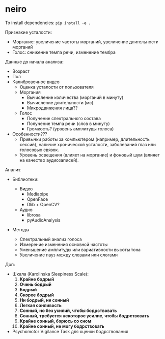 # neiro

To install dependencies: `pip install -e .`

Признакие усталости:
- Моргание: увеличение частоты морганий, увеличение длительности морганий 
- Голос: снижение темпа речи, изменение тембра

Данные до начала анализа: 
- Возраст
- Пол
- Калибровочное видео 
    - Оценка усталости от пользователя
    - Моргания
        - Вычисление количества (морганий в минуту)
        - Вычисление длительности (мс)
        - Микродвижения лица??
    - Голос
        - Получение спектрального состава 
        - Получение темпа речи (слов в минуту)
        - Громкость? (уровень амплитуды голоса)
- Особенности???
    - Привычки работы за компьютером (например, длительность сессий), наличие хронической усталости, заболеваний глаз или голосовых связок.
    - Уровень освещения (влияет на моргание) и фоновый шум (влияет на качество аудиозаписей).

Анализ:
- Библиотеки:
    - Видео
        - Mediapipe
        - OpenFace
        - Dlib + OpenCV?
    - Аудио
        - librosa
        - pyAudioAnalysis
      
- Методы
    - Спектральный анализ голоса
    - Измерение изменения основной частоты
    - Уменьшение амплитуды или вариативности высоты тона
    - Увеличение пауз между словами или слогами

Доп:
- Шкала (Karolinska Sleepiness Scale):
    1. **Крайне бодрый**  
     2. **Очень бодрый**  
     3. **Бодрый**  
     4. **Скорее бодрый**  
     5. **Ни бодрый, ни сонный**  
     6. **Легкая сонливость**  
     7. **Сонный, но без усилий, чтобы бодрствовать**  
     8. **Сонный, требуется некоторое усилие, чтобы бодрствовать**  
     9. **Крайне сонный, борюсь со сном**  
     10. **Крайне сонный, не могу бодрствовать**
- Psychomotor Vigilance Task для оценки бодрствования